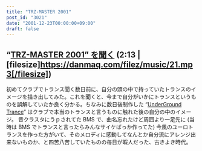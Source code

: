 ```yaml
---
title: "TRZ-MASTER 2001"
post_id: "3021"
date: "2001-12-23T00:00:00+09:00"
draft: false
---
```



## “[TRZ-MASTER 2001” を聞く](/filez/music/21.mp3) (2:13 | [filesize]https://danmaq.com/filez/music/21.mp3[/filesize])


 初めてクラブでトランス聞く数日前に、自分の頭の中で持っていたトランスのイメージを描き出してみた。これを聞くと、今まで自分がいかにトランスというものを誤解していたか良く分かる。ちなみに数日後制作した “[UnderGround Trance](/underground-trance)” はクラブで本当のトランスと言うものに触れた後の自分の中のイメージ。  昔クラスタにうｐされてた BMS で、曲名忘れたけど周囲より一足先に (当時は BMS でトランスと言ったらみんなサイケばっか作ってた) 今風のユーロトランスを作った方がいて、そのメロディに感動してなんとか自分流にアレンジ出来ないものか、と四苦八苦していたものの毎日が暇人だった、古きよき時代。
